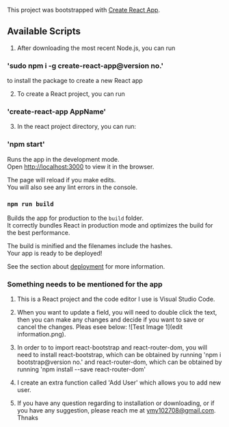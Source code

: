 This project was bootstrapped with [Create React App](https://github.com/facebook/create-react-app).

## Available Scripts

1. After downloading the most recent Node.js, you can run
### 'sudo npm i -g create-react-app@version no.' 
to install the package to create a new React app

2. To create a React project, you can run
### 'create-react-app AppName'


3. In the react project directory, you can run:

### 'npm start'

Runs the app in the development mode.<br>
Open [http://localhost:3000](http://localhost:3000) to view it in the browser.

The page will reload if you make edits.<br>
You will also see any lint errors in the console.


### `npm run build`

Builds the app for production to the `build` folder.<br>
It correctly bundles React in production mode and optimizes the build for the best performance.

The build is minified and the filenames include the hashes.<br>
Your app is ready to be deployed!

See the section about [deployment](https://facebook.github.io/create-react-app/docs/deployment) for more information.

### Something needs to be mentioned for the app

1. This is a React project and the code editor I use is Visual Studio Code.

2. When you want to update a field, you will need to double click the text, then you can make any changes and decide if you want to save or cancel the changes. Pleas esee below:
![Test Image 1](edit information.png).

3. In order to to import react-bootstrap and react-router-dom, you will need to install react-bootstrap, which can be obtained by running 'npm i bootstrap@version no.'
and react-router-dom, which can be obtained by running 'npm install --save react-router-dom' 

4. I create an extra function called 'Add User' which allows you to add new user.

5. If you have any question regarding to installation or downloading, or if you have any suggestion, please reach me at ymy102708@gmail.com. Thnaks
